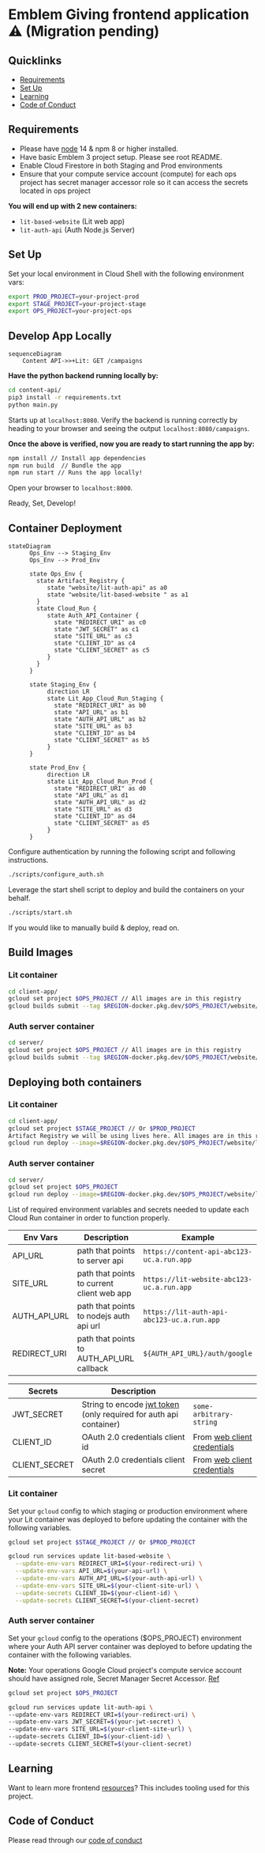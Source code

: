 # Emblem Giving frontend application ⚠️  (Migration pending)

## Quicklinks
* [Requirements](requirements)
* [Set Up](#set-up)
* [Learning](requirements)
* [Code of Conduct](#code-of-conduct)

## Requirements

* Please have [node](https://nodejs.org/en/ ) 14 & npm 8 or higher installed.
* Have basic Emblem 3 project setup. Please see root README. 
* Enable Cloud Firestore in both Staging and Prod environments
* Ensure that your compute service account (compute) for each ops project has secret manager accessor role so it can access the secrets located in ops project

**You will end up with 2 new containers:**
* `lit-based-website` (Lit web app)
* `lit-auth-api` (Auth Node.js Server)

## Set Up
Set your local environment in Cloud Shell with the following environment vars:

```bash
export PROD_PROJECT=your-project-prod
export STAGE_PROJECT=your-project-stage
export OPS_PROJECT=your-project-ops
```

## Develop App Locally

```mermaid
sequenceDiagram
    Content API->>+Lit: GET /campaigns
```

**Have the python backend running locally by:**
```bash
cd content-api/
pip3 install -r requirements.txt
python main.py 
```
Starts up at `localhost:8080`. 
Verify the backend is running correctly by heading to your browser and seeing the output `localhost:8080/campaigns`.

**Once the above is verified, now you are ready to start running the app by:**

```bash
npm install // Install app dependencies
npm run build  // Bundle the app
npm run start // Runs the app locally!
```

Open your browser to `localhost:8000`.

Ready, Set, Develop!


## Container Deployment

```mermaid
stateDiagram
      Ops_Env --> Staging_Env
      Ops_Env --> Prod_Env
 
      state Ops_Env {
        state Artifact_Registry {
           state "website/lit-auth-api" as a0
           state "website/lit-based-website " as a1
        }
        state Cloud_Run {
           state Auth_API_Container {
             state "REDIRECT_URI" as c0
             state "JWT_SECRET" as c1
             state "SITE_URL" as c3
             state "CLIENT_ID" as c4
             state "CLIENT_SECRET" as c5
           }
        }
      }
 
      state Staging_Env {
           direction LR
           state Lit_App_Cloud_Run_Staging {
             state "REDIRECT_URI" as b0
             state "API_URL" as b1
             state "AUTH_API_URL" as b2
             state "SITE_URL" as b3
             state "CLIENT_ID" as b4
             state "CLIENT_SECRET" as b5
           }
      }
 
      state Prod_Env {
           direction LR
           state Lit_App_Cloud_Run_Prod {
             state "REDIRECT_URI" as d0
             state "API_URL" as d1
             state "AUTH_API_URL" as d2
             state "SITE_URL" as d3
             state "CLIENT_ID" as d4
             state "CLIENT_SECRET" as d5
           }
      }
```

Configure authentication by running the following script and following instructions.

```bash
./scripts/configure_auth.sh
```

Leverage the start shell script to deploy and build the containers on your behalf.

```bash
./scripts/start.sh
```

If you would like to manually build & deploy, read on.

## Build Images  

### Lit container

```bash
cd client-app/
gcloud set project $OPS_PROJECT // All images are in this registry
gcloud builds submit --tag $REGION-docker.pkg.dev/$OPS_PROJECT/website/lit-based-website
```

### Auth server container

```bash
cd server/
gcloud set project $OPS_PROJECT // All images are in this registry
gcloud builds submit --tag $REGION-docker.pkg.dev/$OPS_PROJECT/website/lit-auth-api
```

## Deploying both containers

### Lit container

```bash
cd client-app/
gcloud set project $STAGE_PROJECT // Or $PROD_PROJECT
Artifact Registry we will be using lives here. All images are in this registry
gcloud run deploy --image=$REGION-docker.pkg.dev/$OPS_PROJECT/website/lit-based-website --port 8000
```

### Auth server container

```bash
cd server/
gcloud set project $OPS_PROJECT 
gcloud run deploy --image=$REGION-docker.pkg.dev/$OPS_PROJECT/website/lit-auth-api --port 4000
```

List of required environment variables and secrets needed to update each Cloud Run container in order to function properly. 

| Env Vars       | Description                                 | Example                                    |
| -------------- | ------------------------------------------- | ------------------------------------------ |
| API_URL        | path that points to server api              | `https://content-api-abc123-uc.a.run.app`  |
| SITE_URL       | path that points to current client web app  | `https://lit-website-abc123-uc.a.run.app`  |
| AUTH_API_URL   | path that points to nodejs auth api url     | `https://lit-auth-api-abc123-uc.a.run.app` |
| REDIRECT_URI   | path that points to AUTH_API_URL callback   | `${AUTH_API_URL}/auth/google`              |

| Secrets        | Description                                                                                      |                                                                                  |
| -------------- | ------------------------------------------------------------------------------------------------ | -------------------------------------------------------------------------------- |
| JWT_SECRET     | String to encode [jwt token](https://jwt.io/introduction) (only required for auth api container) | `some-arbitrary-string`                                                     |
| CLIENT_ID      | OAuth 2.0 credentials client id                                                                  | From [web client credentials](https://console.cloud.google.com/apis/credentials) |
| CLIENT_SECRET  | OAuth 2.0 credentials client secret                                                              | From [web client credentials](https://console.cloud.google.com/apis/credentials) |

### Lit container

Set your `gcloud` config to which staging or production environment where your Lit container was deployed to before updating
the container with the following variables.

```bash
gcloud set project $STAGE_PROJECT // Or $PROD_PROJECT

gcloud run services update lit-based-website \
  --update-env-vars REDIRECT_URI=$(your-redirect-uri) \
  --update-env-vars API_URL=$(your-api-url) \
  --update-env-vars AUTH_API_URL=$(your-auth-api-url) \
  --update-env-vars SITE_URL=$(your-client-site-url) \
  --update-secrets CLIENT_ID=$(your-client-id) \
  --update-secrets CLIENT_SECRET=$(your-client-secret)
```

### Auth server container

Set your `gcloud` config to the operations ($OPS_PROJECT) environment where your Auth API server container was deployed to before updating
the container with the following variables.

**Note:** Your operations Google Cloud project's compute service account should have assigned role, Secret Manager Secret Accessor. [Ref](https://cloud.google.com/run/docs/configuring/secrets)

```bash
gcloud set project $OPS_PROJECT 

gcloud run services update lit-auth-api \
--update-env-vars REDIRECT_URI=$(your-redirect-uri) \
--update-env-vars JWT_SECRET=$(your-jwt-secret) \
--update-env-vars SITE_URL=$(your-client-site-url) \
--update-secrets CLIENT_ID=$(your-client-id) \ 
--update-secrets CLIENT_SECRET=$(your-client-secret)

```

## Learning

Want to learn more frontend [resources](docs/resources.md)? This includes tooling used for this project.

## Code of Conduct

Please read through our [code of conduct](docs/code_of_conduct.md)
